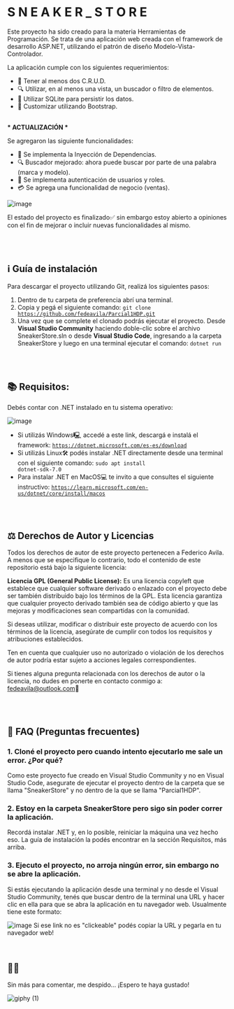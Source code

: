<h1> S N E A K E R _ S T O R E </h1>

Este proyecto ha sido creado para la materia Herramientas de Programación.
Se trata de una aplicación web creada con el framework de desarrollo ASP.NET, utilizando el patrón de diseño Modelo-Vista-Controlador.

La aplicación cumple con los siguientes requerimientos:
- 📝 Tener al menos dos C.R.U.D.
- 🔍 Utilizar, en al menos una vista, un buscador o filtro de elementos.
- 💾 Utilizar SQLite para persistir los datos.
- 💄 Customizar utilizando Bootstrap.

<br>
<b>* ACTUALIZACIÓN *</b>

Se agregaron las siguiente funcionalidades:
- 🧰 Se implementa la Inyección de Dependencias.
- 🔍 Buscador mejorado: ahora puede buscar por parte de una palabra (marca y modelo).
- 👮 Se implementa autenticación de usuarios y roles.
- 💳 Se agrega una funcionalidad de negocio (ventas). 

![image](https://github.com/fedeavila/Parcial1HDP/assets/68792337/461fbd78-06be-41b1-a4aa-f4018538ac71)


El estado del proyecto es finalizado✅ sin embargo estoy abierto a opiniones con el fin de mejorar o incluir nuevas funcionalidades al mismo.

<br>
<br>

## ℹ️ Guía de instalación
Para descargar el proyecto utilizando Git, realizá los siguientes pasos:
1) Dentro de tu carpeta de preferencia abrí una terminal.
2) Copia y pegá el siguiente comando: <code>git clone https://github.com/fedeavila/Parcial1HDP.git</code>
3) Una vez que se complete el clonado podrás ejecutar el proyecto. Desde <b>Visual Studio Community</b> haciendo doble-clic sobre el archivo SneakerStore.sln o desde <b>Visual Studio Code</b>, ingresando a la carpeta SneakerStore y luego en una terminal ejecutar el comando: <code>dotnet run</code>

<br>
<br>

## 📚 Requisitos:
Debés contar con .NET instalado en tu sistema operativo:

![image](https://github.com/fedeavila/Parcial1HDP/assets/68792337/f0b1d333-2c36-4de9-b45d-754b8e19add9)

- Si utilizás Windows🖳 accedé a este link, descargá e instalá el framework: <code>https://dotnet.microsoft.com/es-es/download</code>
- Si utilizás Linux🛠️ podés instalar .NET directamente desde una terminal con el siguiente comando: <code>sudo apt install dotnet-sdk-7.0</code>
- Para instalar .NET en MacOS💻 te invito a que consultes el siguiente instructivo: <code>https://learn.microsoft.com/en-us/dotnet/core/install/macos</code><br>

<br>
<br>

## ⚖️ Derechos de Autor y Licencias
Todos los derechos de autor de este proyecto pertenecen a Federico Avila. A menos que se especifique lo contrario, todo el contenido de este repositorio está bajo la siguiente licencia:

<b>Licencia GPL (General Public License):</b> Es una licencia copyleft que establece que cualquier software derivado o enlazado con el proyecto debe ser también distribuido bajo los términos de la GPL. Esta licencia garantiza que cualquier proyecto derivado también sea de código abierto y que las mejoras y modificaciones sean compartidas con la comunidad.

Si deseas utilizar, modificar o distribuir este proyecto de acuerdo con los términos de la licencia, asegúrate de cumplir con todos los requisitos y atribuciones establecidos.

Ten en cuenta que cualquier uso no autorizado o violación de los derechos de autor podría estar sujeto a acciones legales correspondientes.

Si tienes alguna pregunta relacionada con los derechos de autor o la licencia, no dudes en ponerte en contacto conmigo a: <mail>fedeavila@outlook.com</mail>📧

<br>
<br>

## 🙋 FAQ (Preguntas frecuentes)
### 1. Cloné el proyecto pero cuando intento ejecutarlo me sale un error. ¿Por qué?
Como este proyecto fue creado en Visual Studio Community y no en Visual Studio Code, asegurate de ejecutar el proyecto dentro de la carpeta que se llama "SneakerStore" y no dentro de la que se llama "Parcial1HDP". 

### 2. Estoy en la carpeta SneakerStore pero sigo sin poder correr la aplicación.
Recordá instalar .NET y, en lo posible, reiniciar la máquina una vez hecho eso. La guía de instalación la podés encontrar en la sección Requisitos, más arriba. 

### 3. Ejecuto el proyecto, no arroja ningún error, sin embargo no se abre la aplicación.
Si estás ejecutando la aplicación desde una terminal y no desde el Visual Studio Community, tenés que buscar dentro de la terminal una URL y hacer clic en ella para que se abra la aplicación en tu navegador web. Usualmente tiene este formato: 

![image](https://github.com/fedeavila/Parcial1HDP/assets/68792337/0211656e-085b-4384-b855-1a6070226cfc)
Si ese link no es "clickeable" podés copiar la URL y pegarla en tu navegador web!

<br>

## 👋😺
Sin más para comentar, me despido... ¡Espero te haya gustado!  

![giphy (1)](https://github.com/fedeavila/Parcial1HDP/assets/68792337/8e6725c4-13bb-43e7-bd3d-67e3e16084fb)
